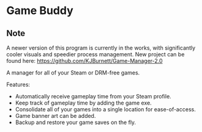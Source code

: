 # Game Buddy

## Note
A newer version of this program is currently in the works, with significantly cooler visuals and speedier process management.
New project can be found here: https://github.com/KJBurnett/Game-Manager-2.0

A manager for all of your Steam or DRM-free games.

Features:
- Automatically receive gameplay time from your Steam profile.
- Keep track of gameplay time by adding the game exe.
- Consolidate all of your games into a single location for ease-of-access.
- Game banner art can be added.
- Backup and restore your game saves on the fly.
